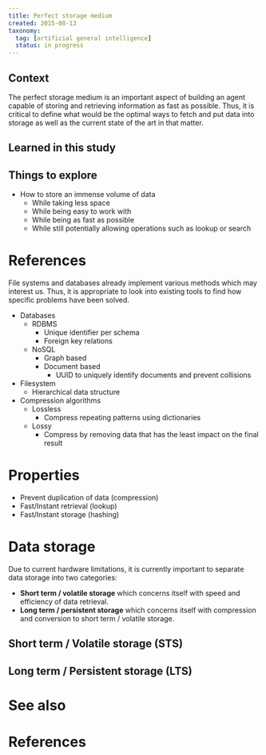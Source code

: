 ```yaml
---
title: Perfect storage medium
created: 2015-08-13
taxonomy:
  tag: [artificial general intelligence]
  status: in progress
---
```


## Context
The perfect storage medium is an important aspect of building an agent capable of storing and retrieving information as fast as possible. Thus, it is critical to define what would be the optimal ways to fetch and put data into storage as well as the current state of the art in that matter.

## Learned in this study

## Things to explore
* How to store an immense volume of data
	* While taking less space
	* While being easy to work with
	* While being as fast as possible
	* While still potentially allowing operations such as lookup or search

# References
File systems and databases already implement various methods which may interest us. Thus, it is appropriate to look into existing tools to find how specific problems have been solved.

* Databases
	* RDBMS
		* Unique identifier per schema
		* Foreign key relations
	* NoSQL
		* Graph based
		* Document based
			* UUID to uniquely identify documents and prevent collisions
* Filesystem
	* Hierarchical data structure
* Compression algorithms
	* Lossless
		* Compress repeating patterns using dictionaries
	* Lossy
		* Compress by removing data that has the least impact on the final result

# Properties
* Prevent duplication of data (compression)
* Fast/Instant retrieval (lookup)
* Fast/Instant storage (hashing)

# Data storage
Due to current hardware limitations, it is currently important to separate data storage into two categories:

* **Short term / volatile storage** which concerns itself with speed and efficiency of data retrieval.
* **Long term / persistent storage** which concerns itself with compression and conversion to short term / volatile storage.

## Short term / Volatile storage (STS)

## Long term / Persistent storage (LTS)

# See also

# References
